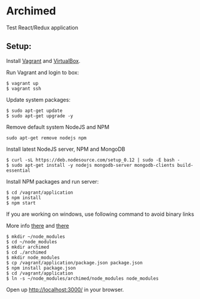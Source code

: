 Archimed
==========================================================

Test React/Redux application


Setup:
----------------------------------------------------------

Install [Vagrant](https://www.vagrantup.com/downloads.html) and [VirtualBox](https://www.virtualbox.org/wiki/Downloads).

Run Vagrant and login to box:

```
$ vagrant up
$ vagrant ssh
```

Update system packages:

```
$ sudo apt-get update
$ sudo apt-get upgrade -y
```

Remove default system NodeJS and NPM

```
sudo apt-get remove nodejs npm
```

Install latest NodeJS server, NPM and MongoDB

```
$ curl -sL https://deb.nodesource.com/setup_0.12 | sudo -E bash -
$ sudo apt-get install -y nodejs mongodb-server mongodb-clients build-essential
```

Install NPM packages and run server:

```
$ cd /vagrant/application
$ npm install
$ npm start
```

If you are working on windows, use following command to avoid binary links

More info [there](http://perrymitchell.net/article/npm-symlinks-through-vagrant-windows/)
and [there](http://superuser.com/questions/124679/how-do-i-create-a-link-in-windows-7-home-premium-as-a-regular-user?answertab=votes#125981)

```
$ mkdir ~/node_modules
$ cd ~/node_modules
$ mkdir archimed
$ cd ./archimed
$ mkdir node_modules
$ cp /vagrant/application/package.json package.json
$ npm install package.json
$ cd /vagrant/application
$ ln -s ~/node_modules/archimed/node_modules node_modules
```

Open up [http://localhost:3000/](http://localhost:3000/) in your browser.